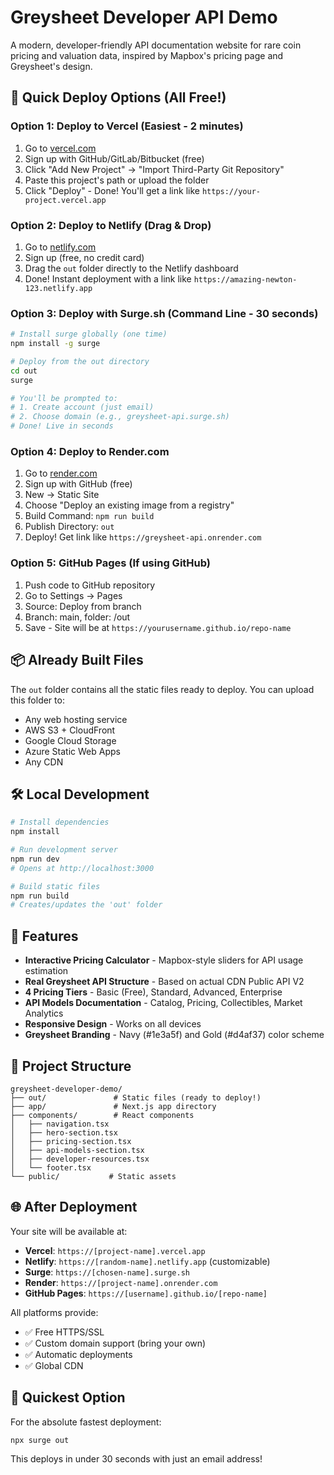 # Greysheet Developer API Demo

A modern, developer-friendly API documentation website for rare coin pricing and valuation data, inspired by Mapbox's pricing page and Greysheet's design.

## 🚀 Quick Deploy Options (All Free!)

### Option 1: Deploy to Vercel (Easiest - 2 minutes)
1. Go to [vercel.com](https://vercel.com)
2. Sign up with GitHub/GitLab/Bitbucket (free)
3. Click "Add New Project" → "Import Third-Party Git Repository"
4. Paste this project's path or upload the folder
5. Click "Deploy" - Done! You'll get a link like `https://your-project.vercel.app`

### Option 2: Deploy to Netlify (Drag & Drop)
1. Go to [netlify.com](https://netlify.com)
2. Sign up (free, no credit card)
3. Drag the `out` folder directly to the Netlify dashboard
4. Done! Instant deployment with a link like `https://amazing-newton-123.netlify.app`

### Option 3: Deploy with Surge.sh (Command Line - 30 seconds)
```bash
# Install surge globally (one time)
npm install -g surge

# Deploy from the out directory
cd out
surge

# You'll be prompted to:
# 1. Create account (just email)
# 2. Choose domain (e.g., greysheet-api.surge.sh)
# Done! Live in seconds
```

### Option 4: Deploy to Render.com
1. Go to [render.com](https://render.com)
2. Sign up with GitHub (free)
3. New → Static Site
4. Choose "Deploy an existing image from a registry"
5. Build Command: `npm run build`
6. Publish Directory: `out`
7. Deploy! Get link like `https://greysheet-api.onrender.com`

### Option 5: GitHub Pages (If using GitHub)
1. Push code to GitHub repository
2. Go to Settings → Pages
3. Source: Deploy from branch
4. Branch: main, folder: /out
5. Save - Site will be at `https://yourusername.github.io/repo-name`

## 📦 Already Built Files

The `out` folder contains all the static files ready to deploy. You can upload this folder to:
- Any web hosting service
- AWS S3 + CloudFront
- Google Cloud Storage
- Azure Static Web Apps
- Any CDN

## 🛠 Local Development

```bash
# Install dependencies
npm install

# Run development server
npm run dev
# Opens at http://localhost:3000

# Build static files
npm run build
# Creates/updates the 'out' folder
```

## 🎨 Features

- **Interactive Pricing Calculator** - Mapbox-style sliders for API usage estimation
- **Real Greysheet API Structure** - Based on actual CDN Public API V2
- **4 Pricing Tiers** - Basic (Free), Standard, Advanced, Enterprise
- **API Models Documentation** - Catalog, Pricing, Collectibles, Market Analytics
- **Responsive Design** - Works on all devices
- **Greysheet Branding** - Navy (#1e3a5f) and Gold (#d4af37) color scheme

## 📁 Project Structure

```
greysheet-developer-demo/
├── out/               # Static files (ready to deploy!)
├── app/               # Next.js app directory
├── components/        # React components
│   ├── navigation.tsx
│   ├── hero-section.tsx
│   ├── pricing-section.tsx
│   ├── api-models-section.tsx
│   ├── developer-resources.tsx
│   └── footer.tsx
└── public/           # Static assets
```

## 🌐 After Deployment

Your site will be available at:
- **Vercel**: `https://[project-name].vercel.app`
- **Netlify**: `https://[random-name].netlify.app` (customizable)
- **Surge**: `https://[chosen-name].surge.sh`
- **Render**: `https://[project-name].onrender.com`
- **GitHub Pages**: `https://[username].github.io/[repo-name]`

All platforms provide:
- ✅ Free HTTPS/SSL
- ✅ Custom domain support (bring your own)
- ✅ Automatic deployments
- ✅ Global CDN

## 🚀 Quickest Option

For the absolute fastest deployment:
```bash
npx surge out
```
This deploys in under 30 seconds with just an email address!